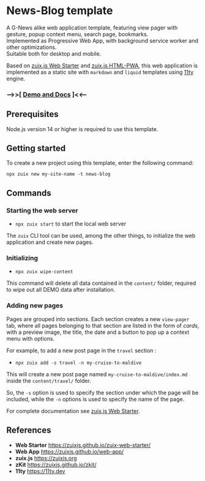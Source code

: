 # News-Blog template

  
A G-News alike  web application template, featuring view pager with gesture, popup context menu, search page, bookmarks.  
Implemented as Progressive Web App, with background service worker and other optimizations.  
Suitable both for desktop and mobile.

Based on [zuix.js Web Starter](https://zuixjs.github.io/zuix-web-starter/) and [zuix.js HTML-PWA](#), this web application
is implemented as a static site with `markdown` and `liquid` templates using [11ty](https://11ty.dev) engine.


### --&gt;&gt;[ [Demo and Docs](https://zuixjs.github.io/news-blog/) ]&lt;&lt;--


## Prerequisites

Node.js version 14 or higher is required to use this template.

## Getting started

To create a new project using this template, enter the following command:

```shell
npx zuix new my-site-name -t news-blog
```

## Commands

### Starting the web server

- `npx zuix start` to start the local web server

The `zuix` CLI tool can be used, among the other things, to initialize the web application and create new pages.

### Initializing

- `npx zuix wipe-content`

This command will delete all data contained in the `content/` folder, required to wipe out all DEMO
data after installation.

### Adding new pages

Pages are grouped into sections. Each section creates a new `view-pager` tab, where all pages belonging to that section
are listed in the form of *cards*, with a preview image, the title, the date and a button to pop up a context menu with
options.

For example, to add a new post page in the `travel` section  :
- `npx zuix add -s travel -n my-cruise-to-maldive`

This will create a new post page named `my-cruise-to-maldive/index.md` inside the `content/travel/` folder.

So, the `-s` option is used to specify the section under which the page will be included, while the `-n` options is used to
specify the name of the page.


For complete documentation see [zuix.js Web Starter](https://zuixjs.github.io/zuix-web-starter/).


## References

- **Web Starter** https://zuixjs.github.io/zuix-web-starter/
- **Web App** https://zuixjs.github.io/web-app/
- **zuix.js** https://zuixjs.org
- **zKit** https://zuixjs.github.io/zkit/
- **11ty** https://11ty.dev
